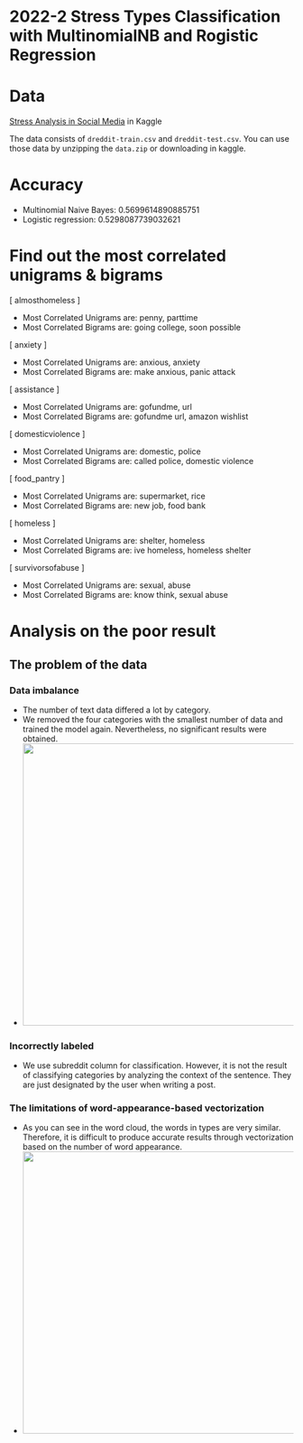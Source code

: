 # 2022-2 Stress Types Classification with MultinomialNB and Rogistic Regression

# Data

[Stress Analysis in Social Media](https://www.kaggle.com/datasets/ruchi798/stress-analysis-in-social-media/code) in Kaggle

The data consists of `dreddit-train.csv` and `dreddit-test.csv`. You can use those data by unzipping the `data.zip` or downloading in kaggle.

# Accuracy

- Multinomial Naive Bayes: 0.5699614890885751
- Logistic regression: 0.5298087739032621

# Find out the most correlated unigrams & bigrams

[ almosthomeless ]

- Most Correlated Unigrams are: penny, parttime
- Most Correlated Bigrams are: going college, soon possible

[ anxiety ]

- Most Correlated Unigrams are: anxious, anxiety
- Most Correlated Bigrams are: make anxious, panic attack

[ assistance ]

- Most Correlated Unigrams are: gofundme, url
- Most Correlated Bigrams are: gofundme url, amazon wishlist

[ domesticviolence ]

- Most Correlated Unigrams are: domestic, police
- Most Correlated Bigrams are: called police, domestic violence

[ food_pantry ]

- Most Correlated Unigrams are: supermarket, rice
- Most Correlated Bigrams are: new job, food bank

[ homeless ]

- Most Correlated Unigrams are: shelter, homeless
- Most Correlated Bigrams are: ive homeless, homeless shelter

[ survivorsofabuse ]

- Most Correlated Unigrams are: sexual, abuse
- Most Correlated Bigrams are: know think, sexual abuse

# Analysis on the poor result

## The problem of the data

### Data imbalance

- The number of text data differed a lot by category.
- We removed the four categories with the smallest number of data and trained the model again. Nevertheless, no significant results were obtained.
- <img src="https://velog.velcdn.com/images/corinthionia/post/e51f3e08-55da-421b-9be3-24b8238b1bd2/image.png" width="500" height="500"/>

### Incorrectly labeled

- We use subreddit column for classification. However, it is not the result of classifying categories by analyzing the context of the sentence. They are just designated by the user when writing a post.

### The limitations of word-appearance-based vectorization

- As you can see in the word cloud, the words in types are very similar. Therefore, it is difficult to produce accurate results through vectorization based on the number of word appearance.
- <img src="https://velog.velcdn.com/images/corinthionia/post/4951aef6-65d3-47dd-803f-8e92a2fd2de8/image.png" width="500" height="500"/>
